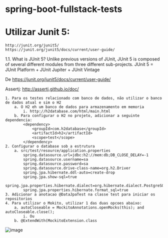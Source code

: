 # spring-boot-fullstack-tests

# Utilizar Junit 5:
	http://junit.org/junit5/
	https://junit.org/junit5/docs/current/user-guide/

1.1. What is JUnit 5?
Unlike previous versions of JUnit, JUnit 5 is composed of several different modules from three different sub-projects.
JUnit 5 = JUnit Platform + JUnit Jupiter + JUnit Vintage

De <https://junit.org/junit5/docs/current/user-guide/> 


Assertj:
	http://assertj.github.io/doc/
	

	1. Para os testes relacionado com banco de dados, não utilizar o banco de dados atual e sim o H2
		a. O H2 eh um banco de dados para armazenamento em memoria
			i. http://h2database.com/html/main.html
		b. Para configurar o H2 no projeto, adicionar a seguinte dependencia:
			<dependency>
				<groupId>com.h2database</groupId>
				<artifactId>h2</artifactId>
				<scope>test</scope>
			</dependency>
	2. Configurar o database sob a estrutura 
		a. src/test/resource/application.properties
			spring.datasource.url=jdbc:h2://mem:db;DB_CLOSE_DELAY=-1
			spring.datasource.username=sa
			spring.datasource.password=sa
			spring.datasource.drive-class-name=org.h2.Driver
			spring.jpa.hibernate.ddl-auto=create-drop
			spring.jpa.show-sql=true
			spring.jpa.properties.hibernate.dialect=org.hibernate.dialect.PostgreSQLDialect
			spring.jpa.properties.hibernate.format_sql=true
	3. Adicionar a anotacao @DataJpaTest na classe test para iniciar os repositorios
	4. Para utilizar o Mokito, utilizar 1 das duas opcoes abaixo:
		a. autoCloseable = MockitoAnnotations.openMocks(this); and autoCloseable.close();
			i. Ou
		b. @ExtendWith(MockitoExtension.class
![image](https://user-images.githubusercontent.com/55097333/168404076-6fab34d2-bb85-481a-9273-9533b65a4f6f.png)
